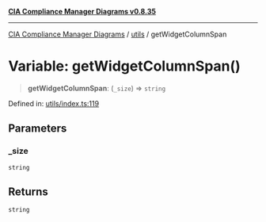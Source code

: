 [**CIA Compliance Manager Diagrams v0.8.35**](../../README.md)

***

[CIA Compliance Manager Diagrams](../../modules.md) / [utils](../README.md) / getWidgetColumnSpan

# Variable: getWidgetColumnSpan()

> **getWidgetColumnSpan**: (`_size`) => `string`

Defined in: [utils/index.ts:119](https://github.com/Hack23/cia-compliance-manager/blob/b297770fc62abf558e2711cd029bbbe74e6c5cfb/src/utils/index.ts#L119)

## Parameters

### \_size

`string`

## Returns

`string`

